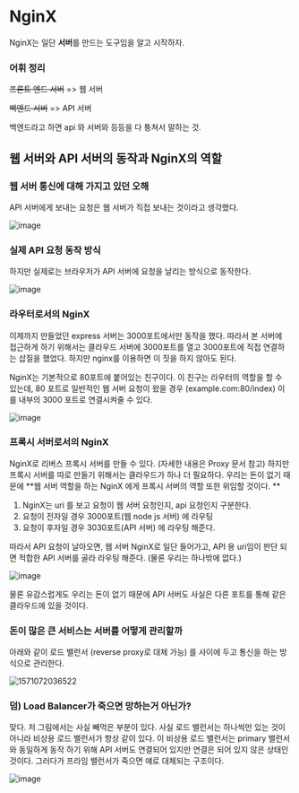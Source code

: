 # NginX

NginX는 일단 **서버**를 만드는 도구임을 알고 시작하자.

### 어휘 정리

~~프론트 엔드 서버~~ => 웹 서버

~~백엔드 서버~~ => API 서버

백엔드라고 하면 api 와 서버와 등등을 다 퉁쳐서 말하는 것.

## 웹 서버와 API 서버의 동작과 NginX의 역할

### 웹 서버 통신에 대해 가지고 있던 오해

API 서버에게 보내는 요청은 웹 서버가 직접 보내는 것이라고 생각했다.

![image](https://user-images.githubusercontent.com/40619551/66766613-76d56d00-eee9-11e9-9874-7bc386d86dbe.png)

### 실제 API 요청 동작 방식

하지만 실제로는 브라우저가 API 서버에 요청을 날리는 방식으로 동작한다.

![image](https://user-images.githubusercontent.com/40619551/66766670-9ff5fd80-eee9-11e9-9544-5b5114c25195.png)

### 라우터로서의 NginX

이제까지 만들었던 express 서버는 3000포트에서만 동작을 했다. 따라서 본 서버에 접근하게 하기 위해서는 클라우드 서버에 3000포트를 열고 3000포트에 직접 연결하는 삽질을 했었다. 하지만 nginx를 이용하면 이 짓을 하지 않아도 된다.

NginX는 기본적으로 80포트에 붙어있는 친구이다. 이 친구는 라우터의 역할을 할 수 있는데, 80 포트로 일반적인 웹 서버 요청이 왔을 경우 (example.com:80/index) 이를 내부의 3000 포트로 연결시켜줄 수 있다.

![image](https://user-images.githubusercontent.com/40619551/66767052-8a350800-eeea-11e9-88e9-14ed1b57f853.png)

### 프록시 서버로서의 NginX

NginX로 리버스 프록시 서버를 만들 수 있다. (자세한 내용은 Proxy 문서 참고) 하지만 프록시 서버를 따로 만들기 위해서는 클라우드가 하나 더 필요하다. 우리는 돈이 없기 때문에 **웹 서버 역할을 하는 NginX 에게 프록시 서버의 역할 또한 위임할 것이다. **

1. NginX는 uri 를 보고 요청이 웹 서버 요청인지, api 요청인지 구분한다.
2. 요청이 전자일 경우 3000포트(웹 node js 서버) 에 라우팅
3. 요청이 후자일 경우 3030포트(API 서버) 에 라우팅 해준다.

따라서 API 요청이 날아오면, 웹 서버 NginX로 일단 들어가고, API 용 uri임이 판단 되면 적합한 API 서버를 골라 라우팅 해준다. (물론 우리는 하나밖에 없다.)

![image](https://user-images.githubusercontent.com/40619551/66768122-ce290c80-eeec-11e9-878b-a4fd285ccee4.png)

물론 유감스럽게도 우리는 돈이 없기 때문에 API 서버도 사실은 다른 포트를 통해 같은 클라우드에 있을 것이다.

### 돈이 많은 큰 서비스는 서버를 어떻게 관리할까

아래와 같이 로드 밸런서 (reverse proxy로 대체 가능) 를 사이에 두고 통신을 하는 방식으로 관리한다.

![1571072036522](C:\Users\Jack\AppData\Roaming\Typora\typora-user-images\1571072036522.png)

### 덤) Load Balancer가 죽으면 망하는거 아닌가?

맞다. 저 그림에서는 사실 빼먹은 부분이 있다. 사실 로드 밸런서는 하나씩만 있는 것이 아니라 비상용 로드 밸런서가 항상 같이 있다. 이 비상용 로드 밸런서는 primary 밸런서와 동일하게 동작 하기 위해 API 서버도 연결되어 있지만 연결은 되어 있지 않은 상태인 것이다. 그러다가 프라임 밸런서가 죽으면 얘로 대체되는 구조이다.

![image](https://user-images.githubusercontent.com/40619551/66769366-e6e6f180-eeef-11e9-9d56-080c0cb78739.png)

